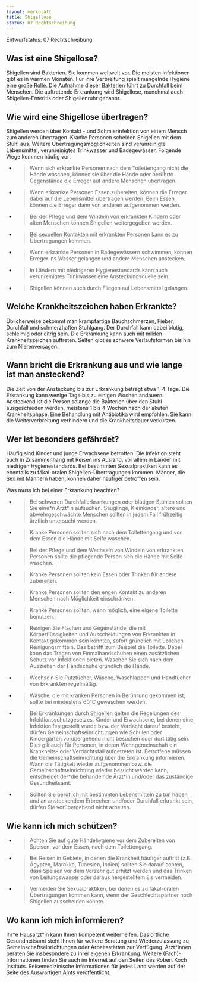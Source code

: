 ```yaml
---
layout: merkblatt
title: Shigellose
status: 07 Rechtschreibung
---
```

Entwurfstatus: 07 Rechtschreibung
 
## Was ist eine Shigellose?

Shigellen sind Bakterien. Sie kommen weltweit vor. Die meisten
Infektionen gibt es in warmen Monaten. Für ihre Verbreitung spielt
mangelnde Hygiene eine große Rolle. Die Aufnahme dieser Bakterien führt
zu Durchfall beim Menschen. Die auftretende Erkrankung wird Shigellose,
manchmal auch Shigellen-Enteritis oder Shigellenruhr genannt.

## Wie wird eine Shigellose übertragen?

Shigellen werden über Kontakt - und Schmierinfektion von einem Mensch
zum anderen übertragen. Kranke Personen scheiden Shigellen mit dem Stuhl
aus. Weitere Übertragungsmöglichkeiten sind verunreinigte Lebensmittel,
verunreinigtes Trinkwasser und Badegewässer. Folgende Wege kommen häufig
vor:

  - > Wenn sich erkrankte Personen nach dem Toilettengang nicht die
    > Hände waschen, können sie über die Hände oder berührte
    > Gegenstände die Erreger auf andere Menschen übertragen.

  - > Wenn erkrankte Personen Essen zubereiten, können die Erreger dabei
    > auf die Lebensmittel übertragen werden. Beim Essen können die
    > Erreger dann von anderen aufgenommen werden.

  - > Bei der Pflege und dem Windeln von erkrankten Kindern oder alten
    > Menschen können Shigellen weitergegeben werden.

  - > Bei sexuellen Kontakten mit erkrankten Personen kann es zu
    > Übertragungen kommen.

  - > Wenn erkrankte Personen in Badegewässern schwimmen, können Erreger
    > ins Wasser gelangen und andere Menschen anstecken.

  - > In Ländern mit niedrigeren Hygienestandards kann auch
    > verunreinigtes Trinkwasser eine Ansteckungsquelle sein.

  - > Shigellen können auch durch Fliegen auf Lebensmittel gelangen.

## Welche Krankheitszeichen haben Erkrankte?

Üblicherweise bekommt man krampfartige Bauchschmerzen, Fieber, Durchfall
und schmerzhaften Stuhlgang. Der Durchfall kann dabei blutig, schleimig
oder eitrig sein. Die Erkrankung kann auch mit milden Krankheitszeichen
auftreten. Selten gibt es schwere Verlaufsformen bis hin zum
Nierenversagen.

## Wann bricht die Erkrankung aus und wie lange ist man ansteckend?

Die Zeit von der Ansteckung bis zur Erkrankung beträgt etwa 1-4 Tage.
Die Erkrankung kann wenige Tage bis zu einigen Wochen andauern.
Ansteckend ist die Person solange die Bakterien über den Stuhl
ausgeschieden werden, meistens 1 bis 4 Wochen nach der akuten
Krankheitsphase. Eine Behandlung mit Antibiotika wird empfohlen. Sie
kann die Weiterverbreitung verhindern und die Krankheitsdauer verkürzen.

## Wer ist besonders gefährdet?

Häufig sind Kinder und junge Erwachsene betroffen. Die Infektion steht
auch in Zusammenhang mit Reisen ins Ausland, vor allem in Länder mit
niedrigen Hygienestandards. Bei bestimmten Sexualpraktiken kann es
ebenfalls zu fäkal-oralen Shigellen-Übertragungen kommen. Männer, die
Sex mit Männern haben, können daher häufiger betroffen sein.

Was muss ich bei einer Erkrankung beachten?

  - > Bei schweren Durchfallerkrankungen oder blutigen Stühlen sollten
    > Sie eine\*n Ärzt\*in aufsuchen. Säuglinge, Kleinkinder, ältere und
    > abwehrgeschwächte Menschen sollten in jedem Fall frühzeitig
    > ärztlich untersucht werden.

  - > Kranke Personen sollten sich nach dem Toilettengang und vor dem
    > Essen die Hände mit Seife waschen.

  - > Bei der Pflege und dem Wechseln von Windeln von erkrankten
    > Personen sollte die pflegende Person sich die Hände mit Seife
    > waschen.

  - > Kranke Personen sollten kein Essen oder Trinken für andere
    > zubereiten.

  - > Kranke Personen sollten den engen Kontakt zu anderen Menschen nach
    > Möglichkeit einschränken.

  - > Kranke Personen sollten, wenn möglich, eine eigene Toilette
    > benutzen.

  - > Reinigen Sie Flächen und Gegenstände, die mit Körperflüssigkeiten
    > und Ausscheidungen von Erkrankten in Kontakt gekommen sein
    > könnten, sofort gründlich mit üblichen Reinigungsmitteln. Das
    > betrifft zum Beispiel die Toilette. Dabei kann das Tragen von
    > Einmalhandschuhen einen zusätzlichen Schutz vor Infektionen
    > bieten. Waschen Sie sich nach dem Ausziehen der Handschuhe
    > gründlich die Hände.

  - > Wechseln Sie Putztücher, Wäsche, Waschlappen und Handtücher von
    > Erkrankten regelmäßig.

  - > Wäsche, die mit kranken Personen in Berührung gekommen ist, sollte
    > bei mindestens 60°C gewaschen werden.

  - > Bei Erkrankungen durch Shigellen gelten die Regelungen des
    > Infektionsschutzgesetzes. Kinder und Erwachsene, bei denen eine
    > Infektion festgestellt wurde bzw. der Verdacht darauf besteht,
    > dürfen Gemeinschaftseinrichtungen wie Schulen oder Kindergärten
    > vorübergehend nicht besuchen oder dort tätig sein. Dies gilt auch
    > für Personen, in deren Wohngemeinschaft ein Krankheits- oder
    > Verdachtsfall aufgetreten ist. Betroffene müssen die
    > Gemeinschaftseinrichtung über die Erkrankung informieren. Wann die
    > Tätigkeit wieder aufgenommen bzw. die Gemeinschaftseinrichtung
    > wieder besucht werden kann, entscheidet der\*die behandelnde
    > Ärzt\*in und/oder das zuständige Gesundheitsamt.

  - > Sollten Sie beruflich mit bestimmten Lebensmitteln zu tun haben
    > und an ansteckendem Erbrechen und/oder Durchfall erkrankt sein,
    > dürfen Sie vorübergehend nicht arbeiten.

## Wie kann ich mich schützen?

  - > Achten Sie auf gute Händehygiene vor dem Zubereiten von Speisen,
    > vor dem Essen, nach dem Toilettengang.

  - > Bei Reisen in Gebiete, in denen die Krankheit häufiger auftritt
    > (z.B. Ägypten, Marokko, Tunesien, Indien) sollten Sie darauf
    > achten, dass Speisen vor dem Verzehr gut erhitzt werden und das
    > Trinken von Leitungswasser oder daraus hergestelltem Eis
    > vermeiden.

  - > Vermeiden Sie Sexualpraktiken, bei denen es zu fäkal-oralen
    > Übertragungen kommen kann, wenn der Geschlechtspartner noch
    > Shigellen ausscheiden könnte.

## Wo kann ich mich informieren?

Ihr\*e Hausärzt\*in kann Ihnen kompetent weiterhelfen. Das örtliche
Gesundheitsamt steht Ihnen für weitere Beratung und Wiederzulassung zu
Gemeinschaftseinrichtungen oder Arbeitsstätten zur Verfügung.
Ärzt\*innen beraten Sie insbesondere zu Ihrer eigenen Erkrankung.
Weitere (Fach)- Informationen finden Sie auch im Internet auf den Seiten
des Robert Koch Instituts. Reisemedizinische Informationen für jedes
Land werden auf der Seite des Auswärtigen Amts veröffentlicht.
